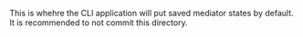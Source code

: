 This is whehre the CLI application will put saved mediator states by default. It is recommended to not commit this directory.